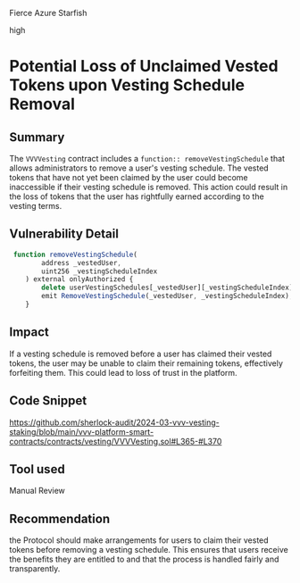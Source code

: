Fierce Azure Starfish

high

# Potential Loss of Unclaimed Vested Tokens upon Vesting Schedule Removal

## Summary
The `VVVVesting` contract includes a `function:: removeVestingSchedule` that allows administrators to remove a user's vesting schedule. The vested tokens that have not yet been claimed by the user could become inaccessible if their vesting schedule is removed. This action could result in the loss of tokens that the user has rightfully earned according to the vesting terms.

## Vulnerability Detail
```javascript
 function removeVestingSchedule(
        address _vestedUser,
        uint256 _vestingScheduleIndex
    ) external onlyAuthorized {
        delete userVestingSchedules[_vestedUser][_vestingScheduleIndex];
        emit RemoveVestingSchedule(_vestedUser, _vestingScheduleIndex);
    }
```

## Impact
If a vesting schedule is removed before a user has claimed their vested tokens, the user may be unable to claim their remaining tokens, effectively forfeiting them. This could lead to loss of trust in the platform.

## Code Snippet
https://github.com/sherlock-audit/2024-03-vvv-vesting-staking/blob/main/vvv-platform-smart-contracts/contracts/vesting/VVVVesting.sol#L365-#L370

## Tool used

Manual Review

## Recommendation

the Protocol should make arrangements for users to claim their vested tokens before removing a vesting schedule. This ensures that users receive the benefits they are entitled to and that the process is handled fairly and transparently.
